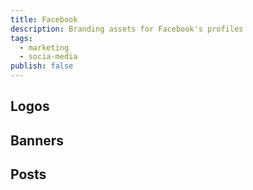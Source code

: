 ```yaml
---
title: Facebook
description: Branding assets for Facebook's profiles
tags:
  - marketing
  - socia-media
publish: false
---
```


<!-- CODE IMPORTS -->

<!-- prettier-ignore -->
<!-- END CODE IMPORTS -->

<DocHeader props={props}/>

## Logos

## Banners

## Posts
